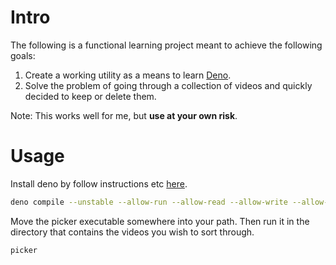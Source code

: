 # Intro

The following is a functional learning project meant to achieve the following
goals:

1. Create a working utility as a means to learn [Deno](https://deno.land).
2. Solve the problem of going through a collection of videos and quickly decided
   to keep or delete them.

Note: This works well for me, but **use at your own risk**.

# Usage

Install deno by follow instructions etc [here](https://deno.land).

```bash
deno compile --unstable --allow-run --allow-read --allow-write --allow-env picker.ts
```

Move the picker executable somewhere into your path. Then run it in the
directory that contains the videos you wish to sort through.

```bash
picker
```
